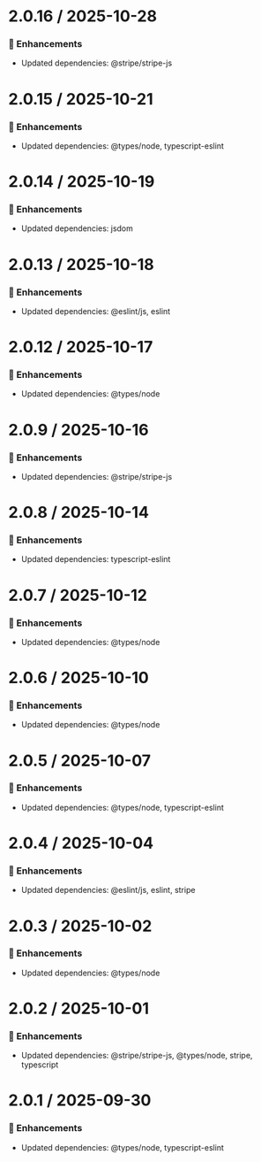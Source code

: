 # 2.0.16 / 2025-10-28

### :tada: Enhancements
- Updated dependencies: @stripe/stripe-js

# 2.0.15 / 2025-10-21

### :tada: Enhancements
- Updated dependencies: @types/node, typescript-eslint

# 2.0.14 / 2025-10-19

### :tada: Enhancements
- Updated dependencies: jsdom

# 2.0.13 / 2025-10-18

### :tada: Enhancements
- Updated dependencies: @eslint/js, eslint

# 2.0.12 / 2025-10-17

### :tada: Enhancements
- Updated dependencies: @types/node

# 2.0.9 / 2025-10-16

### :tada: Enhancements
- Updated dependencies: @stripe/stripe-js

# 2.0.8 / 2025-10-14

### :tada: Enhancements
- Updated dependencies: typescript-eslint

# 2.0.7 / 2025-10-12

### :tada: Enhancements
- Updated dependencies: @types/node

# 2.0.6 / 2025-10-10

### :tada: Enhancements
- Updated dependencies: @types/node

# 2.0.5 / 2025-10-07

### :tada: Enhancements
- Updated dependencies: @types/node, typescript-eslint

# 2.0.4 / 2025-10-04

### :tada: Enhancements
- Updated dependencies: @eslint/js, eslint, stripe

# 2.0.3 / 2025-10-02

### :tada: Enhancements
- Updated dependencies: @types/node

# 2.0.2 / 2025-10-01

### :tada: Enhancements
- Updated dependencies: @stripe/stripe-js, @types/node, stripe, typescript

# 2.0.1 / 2025-09-30

### :tada: Enhancements
- Updated dependencies: @types/node, typescript-eslint

